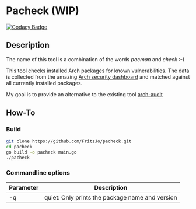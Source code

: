 # Pacheck (WIP)
[![Codacy Badge](https://api.codacy.com/project/badge/Grade/0b059fc4954b406ea5c9543a73ecb234)](https://www.codacy.com/manual/fritzjo-git/pacheck?utm_source=github.com&amp;utm_medium=referral&amp;utm_content=FritzJo/pacheck&amp;utm_campaign=Badge_Grade)

## Description
The name of this tool is a combination of the words _pacman_ and _check_ :-)

This tool checks installed Arch packages for known vulnerabilities. The data is collected from the amazing [Arch security dashboard](https://security.archlinux.org/) and matched against all currently installed packages.

My goal is to provide an alternative to the existing tool [arch-audit](https://github.com/ilpianista/arch-audit)

## How-To
### Build
```bash
git clone https://github.com/FritzJo/pacheck.git
cd pacheck
go build -o pacheck main.go
./pacheck
```
### Commandline options
|Parameter|Description|
|---|---|
|-q| quiet: Only prints the package name and version|

